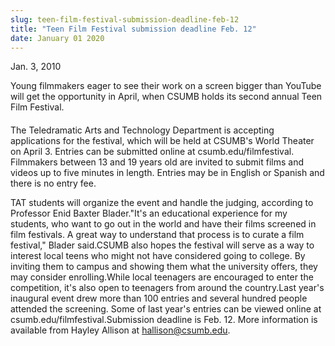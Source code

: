 ```yaml
---
slug: teen-film-festival-submission-deadline-feb-12
title: "Teen Film Festival submission deadline Feb. 12"
date: January 01 2020
---
```


<p>Jan. 3, 2010
</p><p>Young filmmakers eager to see their work on a screen bigger than YouTube will get the opportunity in April, when CSUMB holds its second annual Teen Film Festival.
</p><h4></h4><h4></h4><p>The Teledramatic Arts and Technology Department is accepting applications for the festival, which will be held at CSUMB's World Theater on April 3. Entries can be submitted online at csumb.edu/filmfestival.    Filmmakers between 13 and 19 years old are invited to submit films and videos up to five minutes in length. Entries may be in English or Spanish and there is no entry fee.
</p><p>TAT students will organize the event and handle the judging, according to Professor Enid Baxter Blader."It's an educational experience for my students, who want to go out in the world and have their films screened in film festivals. A great way to understand that process is to curate a film festival," Blader said.CSUMB also hopes the festival will serve as a way to interest local teens who might not have considered going to college. By inviting them to campus and showing them what the university offers, they may consider enrolling.While local teenagers are encouraged to enter the competition, it's also open to teenagers from around the country.Last year's inaugural event drew more than 100 entries and several hundred people attended the screening. Some of last year's entries can be viewed online at csumb.edu/filmfestival.Submission deadline is Feb. 12. More information is available from Hayley Allison at <a href="&#109;&#97;&#x69;l&#116;&#x6f;&#x3a;h&#97;&#x6c;&#x6c;&#105;&#115;&#x6f;&#x6e;&#64;&#99;&#x73;&#x75;&#109;&#98;&#x2e;&#x65;&#100;&#117;">hallison@csumb.edu</a>.
</p><h4></h4><h4></h4><h4></h4><h4></h4><h4></h4><p><em> </em>
</p><p> 
</p>
